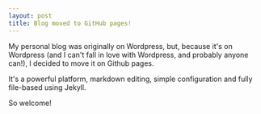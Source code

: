 ```yaml
---
layout: post
title: Blog moved to GitHub pages!
---
```


My personal blog was originally on Wordpress, but, because it's on Wordpress (and I can't fall in love with Wordpress, and probably anyone can!), I decided to move it on Github pages.

It's a powerful platform, markdown editing, simple configuration and fully file-based using Jekyll.

So welcome!